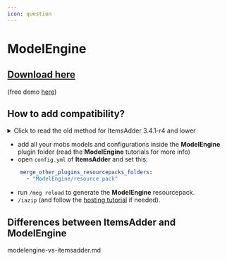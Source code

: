 ```yaml
---
icon: question
---
```


# ModelEngine

## [Download here](https://www.spigotmc.org/resources/conxeptworks-model-engine%E2%80%94ultimate-entity-model-manager-1-14-1-17-1.79477/)

(free demo [here](https://www.spigotmc.org/resources/conxeptworks-model-engine-demo-1-16-5-1-19-4.106521/))

## How to add compatibility?

<details>

<summary>Click to read the old method for ItemsAdder 3.4.1-r4 and lower</summary>

* add all your mobs models and configurations inside the **ModelEngine** plugin folder (read the **ModelEngine** tutorials for more info)
* run `/meg reload` to generate the **ModelEngine** resourcepack
* open the `plugins/ModelEngine/resource_pack/assets/` folder
* copy `assets` folder inside `plugins/ItemsAdder/contents/modelengine/resourcepack/` folder
* Run `/iazip` (and follow the [hosting tutorial](../../plugin-usage/resourcepack-hosting/) if needed)

</details>

* add all your mobs models and configurations inside the **ModelEngine** plugin folder (read the **ModelEngine** tutorials for more info)
* open `config.yml` of **ItemsAdder** and set this:

```yaml
    merge_other_plugins_resourcepacks_folders:
      - "ModelEngine/resource pack"
```

* run `/meg reload` to generate the **ModelEngine** resourcepack.
* `/iazip` (and follow the [hosting tutorial](../../plugin-usage/resourcepack-hosting/) if needed).

## Differences between ItemsAdder and ModelEngine


<Card title="modelengine-vs-itemsadder.md" icon="text" href="/../../faq/modelengine-vs-itemsadder.md/">
modelengine-vs-itemsadder.md
</Card>